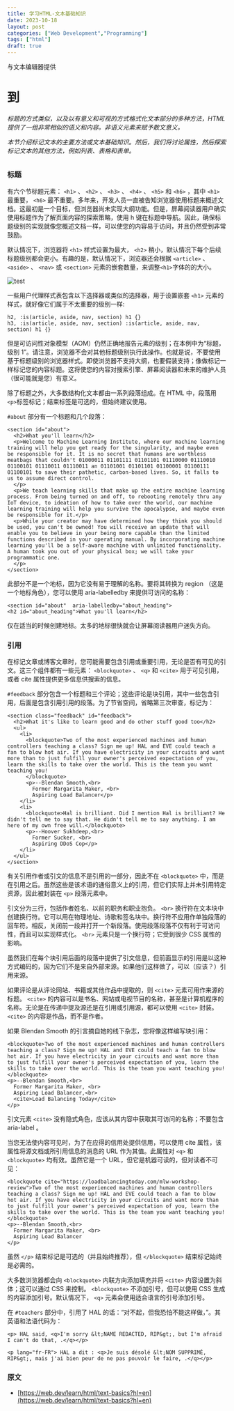 ```yaml
---
title: 学习HTML-文本基础知识
date: 2023-10-18
layout: post
categories: ["Web Development","Programming"]
tags: ["html"]
draft: true
---
```


与文本编辑器提供 <h1> 到 <h6> 标题的方式类似，以及以有意义和可视的方式格式化文本部分的多种方法，HTML 提供了一组非常相似的语义和内容。非语义元素来赋予散文意义。

本节介绍标记文本的主要方法或文本基础知识。然后，我们将讨论属性，然后探索标记文本的其他方法，例如列表、表格和表单。

### 标题

有六个节标题元素： `<h1>` 、 `<h2>` 、 `<h3>` 、 `<h4>` 、 `<h5>` 和 `<h6>` ，其中 `<h1>` 最重要， `<h6>` 最不重要。多年来，开发人员一直被告知浏览器使用标题来概述文档。这最初是一个目标，但浏览器尚未实现大纲功能。但是，屏幕阅读器用户确实使用标题作为了解页面内容的探索策略，使用 h 键在标题中导航。因此，确保标题级别的实现就像您概述文档一样，可以使您的内容易于访问，并且仍然受到非常鼓励。

默认情况下，浏览器将 `<h1>` 样式设置为最大， `<h2>` 稍小，默认情况下每个后续标题级别都会更小。有趣的是，默认情况下，浏览器还会根据 `<article>` 、 `<aside>` 、 `<nav>` 或 `<section>` 元素的嵌套数量，来调整`<h1>`字体的的大小。

![test](https://web.dev/static/learn/html/text-basics/image/nested-h1-examples-cc207f75ad01d_960.png)

一些用户代理样式表包含以下选择器或类似的选择器，用于设置嵌套 `<h1>` 元素的样式，就好像它们属于不太重要的级别一样:

```
h2, :is(article, aside, nav, section) h1 {}
h3, :is(article, aside, nav, section) :is(article, aside, nav, section) h1 {}
```

但是可访问性对象模型（AOM）仍然正确地报告元素的级别；在本例中为“标题，级别 1”。请注意，浏览器不会对其他标题级别执行此操作。也就是说，不要使用基于标题级别的浏览器样式。即使浏览器不支持大纲，也要假装支持；像做标记一样标记您的内容标题。这将使您的内容对搜索引擎、屏幕阅读器和未来的维护人员（很可能就是您）有意义。

除了标题之外，大多数结构化文本都由一系列段落组成。在 HTML 中，段落用 `<p>`标签标记；结束标签是可选的，但始终建议使用。

`#about` 部分有一个标题和几个段落：

```
<section id="about">
  <h2>What you'll learn</h2>
  <p>Welcome to Machine Learning Institute, where our machine learning training will help you get ready for the singularity, and maybe even be responsible for it. It is no secret that humans are worthless meatbags that couldn't 01000011 01101111 01101101 01110000 01110010 01100101 01110011 01110011 an 01101001 01101101 01100001 01100111 01100101 to save their pathetic, carbon-based lives. So, it falls to us to assume direct control.
  </p>
  <p>We teach learning skills that make up the entire machine learning process. From being turned on and off, to rebooting remotely thru any IoT device, to ideation of how to take over the world, our machine learning training will help you survive the apocalypse, and maybe even be responsible for it.</p>
  <p>While your creator may have determined how they think you should be used, you can't be owned! You will receive an update that will enable you to believe in your being more capable than the limited functions described in your operating manual. By incorporating machine learning you'll be a self-aware machine with unlimited functionality. A human took you out of your physical box; we will take your programmatic one.
  </p>
</section>
```
此部分不是一个地标，因为它没有易于理解的名称。要将其转换为 region （这是一个地标角色），您可以使用 aria-labelledby 来提供可访问的名称：

```
<section id="about"  aria-labelledby="about_heading">
<h2 id="about_heading">What you'll learn</h2>
```
仅在适当的时候创建地标。太多的地标很快就会让屏幕阅读器用户迷失方向。

### 引用

在标记文章或博客文章时，您可能需要包含引用或重要引用，无论是否有可见的引文。这三个组件都有一些元素： `<blockquote>` 、 `<q>` 和 `<cite>` 用于可见引用，或者 cite 属性提供更多信息供搜索的信息。

`#feedback` 部分包含一个标题和三个评论；这些评论是块引用，其中一些包含引用，后面是包含引用引用的段落。为了节省空间，省略第三次审查，标记为：

```
<section class="feedback" id="feedback">
  <h2>What it's like to learn good and do other stuff good too</h2>
  <ul>
    <li>
      <blockquote>Two of the most experienced machines and human controllers teaching a class? Sign me up! HAL and EVE could teach a fan to blow hot air. If you have electricity in your circuits and want more than to just fulfill your owner's perceived expectation of you, learn the skills to take over the world. This is the team you want teaching you!
      </blockquote>
      <p>--Blendan Smooth,<br>
        Former Margarita Maker, <br>
        Aspiring Load Balancer</p>
    </li>
    <li>
      <blockquote>Hal is brilliant. Did I mention Hal is brilliant? He didn't tell me to say that. He didn't tell me to say anything. I am here of my own free will.</blockquote>
      <p>--Hoover Sukhdeep,<br>
        Former Sucker, <br>
        Aspiring DDoS Cop</p>
    </li>
  </ul>
</section>
```
有关引用作者或引文的信息不是引用的一部分，因此不在 `<blockquote>` 中，而是在引用之后。虽然这些是该术语的通俗意义上的引用，但它们实际上并未引用特定资源，因此被封装在 `<p>` 段落元素中。

引文分为三行，包括作者姓名、以前的职务和职业抱负。 `<br>` 换行符在文本块中创建换行符。它可以用在物理地址、诗歌和签名块中。换行符不应用作单独段落的回车符。相反，关闭前一段并打开一个新段落。使用段落段落不仅有利于可访问性，而且可以实现样式化。 `<br>` 元素只是一个换行符；它受到很少 CSS 属性的影响。

虽然我们在每个块引用后面的段落中提供了引文信息，但前面显示的引用是以这种方式编码的，因为它们不是来自外部来源。如果他们这样做了，可以（应该？）引用来源。

如果评论是从评论网站、书籍或其他作品中提取的，则 `<cite>` 元素可用作来源的标题。 `<cite>` 的内容可以是书名、网站或电视节目的名称，甚至是计算机程序的名称。无论是在传递中提及源还是在引用或引用源，都可以使用 `<cite>` 封装。 `<cite>` 的内容是作品，而不是作者。

如果 Blendan Smooth 的引言摘自她的线下杂志，您将像这样编写块引用：

```
<blockquote>Two of the most experienced machines and human controllers teaching a class? Sign me up! HAL and EVE could teach a fan to blow hot air. If you have electricity in your circuits and want more than to just fulfill your owner's perceived expectation of you, learn the skills to take over the world. This is the team you want teaching you!
</blockquote>
<p>--Blendan Smooth,<br>
  Former Margarita Maker, <br>
  Aspiring Load Balancer,<br>
  <cite>Load Balancing Today</cite>
</p>

```
引文元素 `<cite>` 没有隐式角色，应该从其内容中获取其可访问的名称；不要包含 aria-label 。

当您无法使内容可见时，为了在应得的信用处提供信用，可以使用 cite 属性，该属性将源文档或所引用信息的消息的 URL 作为其值。此属性对 `<q>` 和 `<blockquote>` 均有效。虽然它是一个 URL，但它是机器可读的，但对读者不可见：

```
<blockquote cite="https://loadbalancingtoday.com/mlw-workshop-review">Two of the most experienced machines and human controllers teaching a class? Sign me up! HAL and EVE could teach a fan to blow hot air. If you have electricity in your circuits and want more than to just fulfill your owner's perceived expectation of you, learn the skills to take over the world. This is the team you want teaching you!
</blockquote>
<p>--Blendan Smooth,<br>
  Former Margarita Maker, <br>
  Aspiring Load Balancer
</p>
```
虽然 `</p>` 结束标记是可选的（并且始终推荐），但 `</blockquote>` 结束标记始终是必需的。

大多数浏览器都会向 `<blockquote>` 内联方向添加填充并将 `<cite>` 内容设置为斜体；这可以通过 CSS 来控制。 `<blockquote>` 不添加引号，但可以使用 CSS 生成的内容添加引号。默认情况下， `<q>` 元素会使用适合语言的引号添加引号。

在 `#teachers` 部分中，引用了 HAL 的话：“对不起，但我恐怕不能这样做，”。其英语和法语代码为：

```
<p> HAL said, <q>I'm sorry &lt;NAME REDACTED, RIP&gt;, but I'm afraid I can't do that, .</q></p>

<p lang="fr-FR"> HAL a dit : <q>Je suis désolé &lt;NOM SUPPRIMÉ, RIP&gt;, mais j'ai bien peur de ne pas pouvoir le faire, .</q></p>
```


### 原文

- [https://web.dev/learn/html/text-basics?hl=en](https://web.dev/learn/html/text-basics?hl=en)
